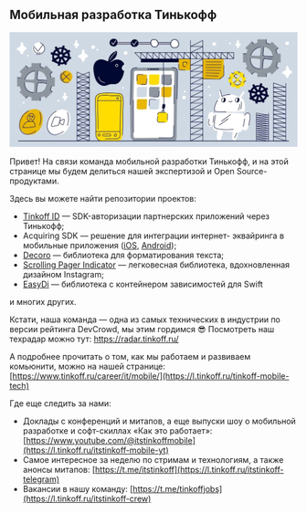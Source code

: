 ## Мобильная разработка Тинькофф

![Мобильная разработка Тинькофф](https://raw.githubusercontent.com/tinkoff-mobile-tech/.github/main/profile/tinkoff_github_cover.webp "Мобильная разработка Тинькофф")

Привет! На связи команда мобильной разработки Тинькофф, и на этой странице мы будем делиться нашей экспертизой и Open Source-продуктами.

Здесь вы можете найти репозитории проектов:
- [Tinkoff ID](https://github.com/tinkoff-mobile-tech/TinkoffID-iOS/) — SDK-авторизации партнерских приложений через Тинькофф;
- Acquiring SDK — решение для интеграции интернет- эквайринга в мобильные приложения ([iOS](https://github.com/tinkoff-mobile-tech/tinkoff-asdk-ios), [Android](https://github.com/tinkoff-mobile-tech/tinkoff-asdk-android));
- [Decoro](https://github.com/Tinkoff/decoro/) — библиотека для форматирования текста;
- [Scrolling Pager Indicator](https://github.com/Tinkoff/ScrollingPagerIndicator/) — легковесная библиотека, вдохновленная дизайном Instagram;
- [EasyDi](https://github.com/tinkoff-mobile-tech/EasyDi) — библиотека с контейнером зависимостей для Swift

и многих других.

Кстати, наша команда — одна из самых технических в индустрии по версии рейтинга DevCrowd, мы этим гордимся 😎 Посмотреть наш техрадар можно тут: https://radar.tinkoff.ru/ 

А подробнее прочитать о том, как мы работаем и развиваем комьюнити, можно на нашей странице: [https://www.tinkoff.ru/career/it/mobile/](https://l.tinkoff.ru/tinkoff-mobile-tech)  

Где еще следить за нами:
- Доклады с конференций и митапов, а еще выпуски шоу о мобильной разработке и софт-скиллах «Как это работает»: [https://www.youtube.com/@itstinkoffmobile](https://l.tinkoff.ru/itstinkoff-mobile-yt)
- Самое интересное за неделю по стримам и технологиям, а также анонсы митапов: [https://t.me/itstinkoff](https://l.tinkoff.ru/itstinkoff-telegram)
- Вакансии в нашу команду: [https://t.me/tinkoffjobs](https://l.tinkoff.ru/itstinkoff-crew)